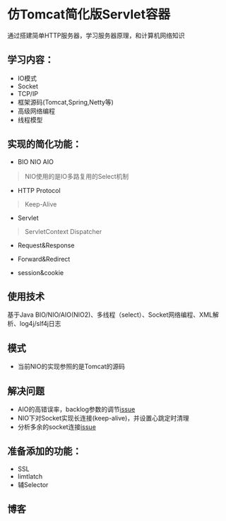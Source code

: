 # 仿Tomcat简化版Servlet容器
通过搭建简单HTTP服务器，学习服务器原理，和计算机网络知识

## 学习内容：
- IO模式
- Socket
- TCP/IP
- 框架源码(Tomcat,Spring,Netty等)
- 高级网络编程
- 线程模型

## 实现的简化功能：
- BIO NIO AIO
> NIO使用的是IO多路复用的Select机制

- HTTP Protocol
> Keep-Alive

- Servlet
> ServletContext
  Dispatcher
  
- Request&Response

- Forward&Redirect

- session&cookie

## 使用技术

基于Java BIO/NIO/AIO(NIO2)、多线程（select）、Socket网络编程、XML解析、log4j/slf4j日志

## 模式

- 当前NIO的实现参照的是Tomcat的源码

## 解决问题

- AIO的高错误率，backlog参数的调节[issue](https://github.com/defineYIDA/LWebServer/issues/4)
- NIO下对Socket实现长连接(keep-alive)，并设置心跳定时清理
- 分析多余的socket连接[issue](https://github.com/defineYIDA/LWebServer/issues/3)

## 准备添加的功能：

- SSL
- limtlatch
- 辅Selector
## 博客

